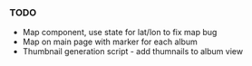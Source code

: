 ### TODO
* Map component, use state for lat/lon to fix map bug
* Map on main page with marker for each album
* Thumbnail generation script - add thumnails to album view
